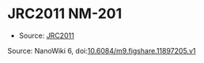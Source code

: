 <a name="material" />

# JRC2011 NM-201
<script type="application/ld+json">
  {
    "@context": "https://schema.org/",
    "@type": "ChemicalSubstance",
    "@id": "https://egonw.github.io/nanowiki/nanowiki349.html#material",
    "http://purl.org/dc/terms/conformsTo":
      {
        "@type": "CreativeWork",
        "@id": "https://bioschemas.org/profiles/ChemicalSubstance/0.4-RELEASE/"
      },
    "identfier": "349",
    "name": "JRC2011 NM-201",
    "url": "https://egonw.github.io/nanowiki/nanowiki349.html#material",
    "sameAs": "http://127.0.0.1/mediawiki/index.php/Special:URIResolver/JRC2011_NM-2D201"
  }
</script>


* Source: [JRC2011](JRC2011.md)


Source: NanoWiki 6, doi:[10.6084/m9.figshare.11897205.v1](https://doi.org/10.6084/m9.figshare.11897205.v1)
